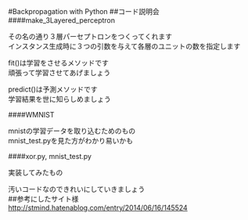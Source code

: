 #Backpropagation with Python
##コード説明会
####make_3Layered_perceptron

その名の通り３層パーセプトロンをつくってくれます  
インスタンス生成時に３つの引数を与えて各層のユニットの数を指定します

fit()は学習をさせるメソッドです  
頑張って学習させてあげましょう  

predict()は予測メソッドです  
学習結果を世に知らしめましょう

####WMNIST

mnistの学習データを取り込むためのもの  
mnist_test.pyを見た方がわかり易いかも

####xor.py, mnist_test.py

実装してみたもの  
  

汚いコードなのできれいにしていきましょう  
##参考にしたサイト様
<http://stmind.hatenablog.com/entry/2014/06/16/145524>
